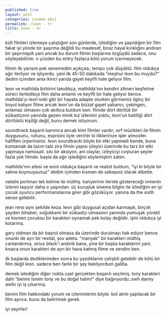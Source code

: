 ```yaml
---
published: true
layout: post
categories: cinema eksi
permalink: /leon - tr
title: leon - tr
---
```

kült filmleri izlemeye çalıştığım son günlerde, izlediğim ve şaşırdığım bir film fakat iyi yönde bir şaşırma değildi bu maalesef, biraz hayal kırıklığını andıran bir şaşırmaydı yani ancak bu durum filmin başlarına özgüydü sadece, onu söyleyebilirim. o yüzden bu entry fazlaca kötü yorum içermeyecek.

filmin ilk yarısını pek sevemedim açıkçası, tempo çok düşüktü. film oldukça ağır ilerliyor ve işliyordu. yani ilk 45-50 dakikada "meşhur leon bu muydu?" dedim içimden ama ikinci yarıda gayet keyifli hale geliyor film.

leon ve mathilda birbirini tanıdıkça, mathilda'nın kendini zihnen keşfetme süreci ilerledikçe film daha anlamlı ve keyifli bir hale geliyor bence. mathilda'yı leon'unki gibi bir hayata adapte olurken görmemiz ilginç bir boyut katıyor filme ancak leon'un da bizzat gayet yabancı, çekingen, anlamaz olmasını çok akıllıca buldum ben. filmde dört dörtlük bir süikastçının yanında gezen minik kız izlenimi yoktu, leon'un katilliği dört dörtlüktü kişiliği değil, bunu demek istiyorum.

soundtrack başarılı kanımca ancak kimi filmler vardır; sırf müzikleri ile filmin duygusunu, ruhunu, esprisini öyle verirler ki iliklerinize işler atmosfer. hafiften ürperirsiniz. leon soundtracki böyle bir etki yapmadı bende, buna kızmamak da lazım tabi zira filmin yapısı izleyici üzerinde bu tarz bir etki yapmaya namüsait. sıkı bir aksiyon, ani olaylar, izleyiciyi coşturan şeyler fazla yok filmde. başta da ağır işlediğini söylemiştim zaten.

mathilda'nın ailesi ve evini oldukça başarılı ve realist buldum, "iyi ki böyle bir sahne koymuşsunuz" dedim içimden kısmen de sebepsiz olarak elbette.

natalie portman tek kelime ile müthiş. kariyerinin ileride göstereceği ivmenin izlerini taşıyor daha o yaşından. üç kuruşluk sinema bilgim ile izlediğim en iyi çocuk oyuncu performanslarına girer gibi gözüküyor. yanına da the sixth sense gelebilir.

jean reno aynı şekilde keza. leon gibi duygusal açıdan karmaşık, birçok şeyden bihaber, soğukkanlı bir süikastçı olmasının yanında yumuşak yürekli ve kısmen çocuksu bir karakteri oynamak pek kolay değildir. işini oldukça iyi kotarmış.

gary oldman da bir başrol olmasa da üzerinde durulmayı hak ediyor bence. onunki de ayrı bir resital, şov adeta. "manyak" bir karakteri müthiş canlandırmış. sirius black'i andırdı bana, yine bir başka karakterini yani. kısaca onun karakteri de ayrı bir hava katmış filme ve sevdim ben.

ilk başlarda dediklerimden sonra bu yazdıklarım çelişkili gelebilir de kötü bir film değil leon. sadece ben farklı bir şey bekliyordum galiba.

demek istediğim diğer nokta cast gerçekten başarılı seçilmiş. tony karakteri dahi "benim ismim tony ve bu doğal halim!" diye bağırıyordu.:swh danny aiello iyi iş çıkarmış.

benim film hakkındaki yorum ve izlenimlerim böyle. bol alıntı yapılacak bir film ayrıca. bunu da belirtmek gerek.

iyi seyirler!